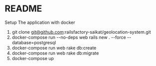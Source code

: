 # README

Setup The application with docker

1. git clone git@github.com:railsfactory-saikat/geolocation-system.git
2. docker-compose run --no-deps web rails new . --force --database=postgresql
3. docker-compose run web rake db:create
4. docker-compose run web rake db:migrate
5. docker-compose up
